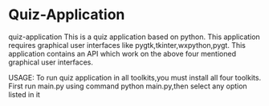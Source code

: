 # Quiz-Application
quiz-application
This is a quiz application based on python. This application requires graphical user interfaces like pygtk,tkinter,wxpython,pygt. This application contains an API which work on the above four mentioned graphical user interfaces.

USAGE: To run quiz application in all toolkits,you must install all four toolkits. First run main.py using command python main.py,then select any option listed in it
